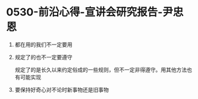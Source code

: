 #  0530-前沿心得-宣讲会研究报告-尹忠恩

1. 都在用的我们不一定要用

2. 规定了的也不一定要遵守

    规定了的是长久以来约定俗成的一些规则，但不一定非得遵守。用其他方法也有可能实现

3. 要保持好奇心对不论时新事物还是旧事物